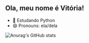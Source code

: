 ## Ola, meu nome é Vitória!

- 🌱 Estudando Python
- 😄 Pronouns: ela/dela

![Anurag's GitHub stats](https://github-readme-stats.vercel.app/api?username=vitoriariserio&show_icons=true&theme=radical)
